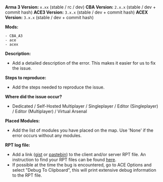 **Arma 3 Version:** `x.xx` (stable / rc / dev)
**CBA Version:** `2.x.x` (stable / dev + commit hash)
**ACE3 Version:** `3.x.x` (stable / dev + commit hash)
**ACEX Version:** `3.x.x` (stable / dev + commit hash)

**Mods:**
```
- CBA_A3
- ace
- acex
```

**Description:**
- Add a detailed description of the error. This makes it easier for us to fix the issue.

**Steps to reproduce:**
- Add the steps needed to reproduce the issue.

**Where did the issue occur?**
- Dedicated / Self-Hosted Multiplayer / Singleplayer / Editor (Singleplayer) / Editor (Multiplayer) / Virtual Arsenal

**Placed Modules:**
- Add the list of modules you have placed on the map. Use 'None' if the error occurs without any modules.

**RPT log file:**
- Add a link ([gist](https://gist.github.com) or [pastebin](http://pastebin.com)) to the client and/or server RPT file. An instruction to find your RPT files can be found [here](https://community.bistudio.com/wiki/Crash_Files#Arma_3).
- If possible at the time the bug is encountered, go to ACE Options and select "Debug To Clipboard", this will print extensive debug information to the RPT file.
